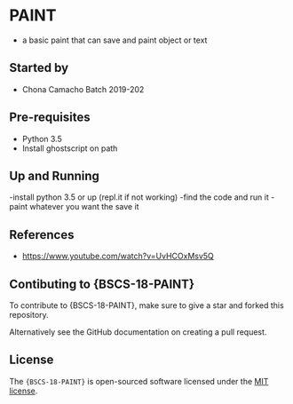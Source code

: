 # PAINT

- a basic paint that can save and paint object or text

## Started by
- Chona Camacho Batch 2019-202

## Pre-requisites
- Python 3.5
- Install ghostscript on path

## Up and Running
-install python 3.5 or up (repl.it if not working)
-find the code and run it
-paint whatever you want the save it
## References
- https://www.youtube.com/watch?v=UvHCOxMsv5Q

## Contibuting to {BSCS-18-PAINT}
To contribute to {BSCS-18-PAINT}, make sure to give a star and forked this repository.

Alternatively see the GitHub documentation on creating a pull request.

## License
The `{BSCS-18-PAINT}` is open-sourced software licensed under the [MIT license](http://opensource.org/licenses/MIT).

